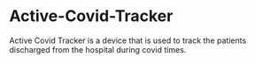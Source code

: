 # Active-Covid-Tracker
Active Covid Tracker is a device that is used to track the patients discharged from the hospital during covid times. 
